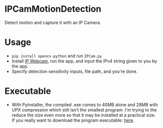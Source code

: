 # IPCamMotionDetection
Detect motion and capture it with an IP Camera.

# Usage
- `pip install opencv-python` and run `IPCam.py`
- Install [IP Webcam](https://play.google.com/store/apps/details?id=com.pas.webcam&hl=en_CA), run the app, and input the IPv4 string given to you by the app.
- Specify detection sensitivity inputs, file path, and you're done.

# Executable
- With Pyinstaller, the compiled .exe comes to 40MB alone and 28MB with UPX compression which still isn't the smallest program. I'm trying to the reduce the size even more so that it may be installed at a practical size. If you really want to download the program executable: [here](https://www.dropbox.com/s/3dohe31xzaq7i3h/IPCam.exe?dl=0).
